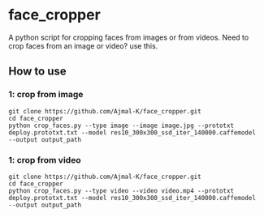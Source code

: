 # face_cropper
A python script for cropping faces from images or from videos. Need to crop faces from an image or video? use this.


## How to use


### 1: crop from image

```
git clone https://github.com/Ajmal-K/face_cropper.git
cd face_cropper
python crop_faces.py --type image --image image.jpg --prototxt deploy.prototxt.txt --model res10_300x300_ssd_iter_140000.caffemodel
--output output_path
```

### 1: crop from video

```
git clone https://github.com/Ajmal-K/face_cropper.git
cd face_cropper
python crop_faces.py --type video --video video.mp4 --prototxt deploy.prototxt.txt --model res10_300x300_ssd_iter_140000.caffemodel
--output output_path
